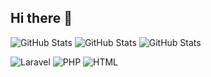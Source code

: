 ## Hi there 👋

<!--
**Surya54p/surya54p** is a ✨ _special_ ✨ repository because its `README.md` (this file) appears on your GitHub profile.

Here are some ideas to get you started:

- 🔭 I’m currently working on ...
- 🌱 I’m currently learning ...
- 👯 I’m looking to collaborate on ...
- 🤔 I’m looking for help with ...
- 💬 Ask me about ...
- 📫 How to reach me: ...
- 😄 Pronouns: ...
- ⚡ Fun fact: ...
-->
![GitHub Stats](https://github-readme-stats.vercel.app/api?username=surya54p&theme=default&show_icons=true&hide_border=true&count_private=true)
![GitHub Stats](https://github-readme-stats.vercel.app/api/top-langs/?username=surya54p&theme=default&show_icons=true&hide_border=true&layout=compact)
![GitHub Stats](https://streak-stats.demolab.com?user=surya54p&theme=default&hide_border=true)

![Laravel](https://img.shields.io/badge/framework-Laravel-red)
![PHP](https://img.shields.io/badge/language-PHP-blue)
![HTML](https://img.shields.io/badge/language-HTML-orange)
